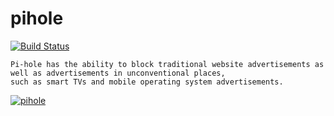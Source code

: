 # pihole

[![Build Status](https://jenkins.tino.sh/buildStatus/icon?job=k8s.pihole%2Fmaster)](https://jenkins.tino.sh/job/k8s.pihole/job/master/)

```
Pi-hole has the ability to block traditional website advertisements as well as advertisements in unconventional places, 
such as smart TVs and mobile operating system advertisements.
```

[![pihole](https://i0.wp.com/pi-hole.net/wp-content/uploads/2018/12/dashboard.png)](https://pi-hole.net/)
